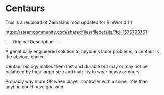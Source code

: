 # Centaurs

This is a reupload of Zedralans mod updated for RimWorld 1.1

https://steamcommunity.com/sharedfiles/filedetails/?id=1576793761
	
--- Original Description ---
	
A genetically engineered solution to anyone's labor problems, a centaur is the obvious choice.

Centaur biology makes them fast and durable but may or may not be balanced by their larger size and inability to wear heavy armours. 

Probably way more OP when player controller with a sniper rifle than anyone could have guessed.
